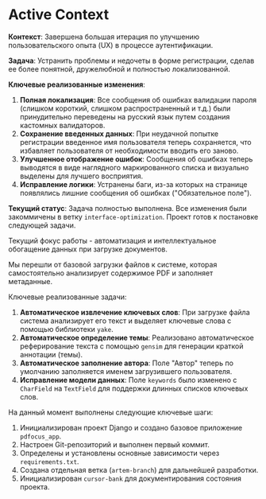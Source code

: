 # Active Context

**Контекст**: Завершена большая итерация по улучшению пользовательского опыта (UX) в процессе аутентификации.

**Задача**: Устранить проблемы и недочеты в форме регистрации, сделав ее более понятной, дружелюбной и полностью локализованной.

**Ключевые реализованные изменения**:
1.  **Полная локализация**: Все сообщения об ошибках валидации пароля (слишком короткий, слишком распространенный и т.д.) были принудительно переведены на русский язык путем создания кастомных валидаторов.
2.  **Сохранение введенных данных**: При неудачной попытке регистрации введенное имя пользователя теперь сохраняется, что избавляет пользователя от необходимости вводить его заново.
3.  **Улучшенное отображение ошибок**: Сообщения об ошибках теперь выводятся в виде наглядного маркированного списка и визуально выделены для лучшего восприятия.
4.  **Исправление логики**: Устранены баги, из-за которых на странице появлялись лишние сообщения об ошибках ("Обязательное поле").

**Текущий статус**: Задача полностью выполнена. Все изменения были закоммичены в ветку `interface-optimization`. Проект готов к постановке следующей задачи.

Текущий фокус работы - автоматизация и интеллектуальное обогащение данных при загрузке документов.

Мы перешли от базовой загрузки файлов к системе, которая самостоятельно анализирует содержимое PDF и заполняет метаданные.

Ключевые реализованные задачи:
1.  **Автоматическое извлечение ключевых слов**: При загрузке файла система анализирует его текст и выделяет ключевые слова с помощью библиотеки `yake`.
2.  **Автоматическое определение темы**: Реализовано автоматическое реферирование текста с помощью `gensim` для генерации краткой аннотации (темы).
3.  **Автоматическое заполнение автора**: Поле "Автор" теперь по умолчанию заполняется именем загрузившего пользователя.
4.  **Исправление модели данных**: Поле `keywords` было изменено с `CharField` на `TextField` для поддержки длинных списков ключевых слов.

На данный момент выполнены следующие ключевые шаги:
1.  Инициализирован проект Django и создано базовое приложение `pdfocus_app`.
2.  Настроен Git-репозиторий и выполнен первый коммит.
3.  Определены и установлены основные зависимости через `requirements.txt`.
4.  Создана отдельная ветка (`artem-branch`) для дальнейшей разработки.
5.  Инициализирован `cursor-bank` для документирования состояния проекта. 